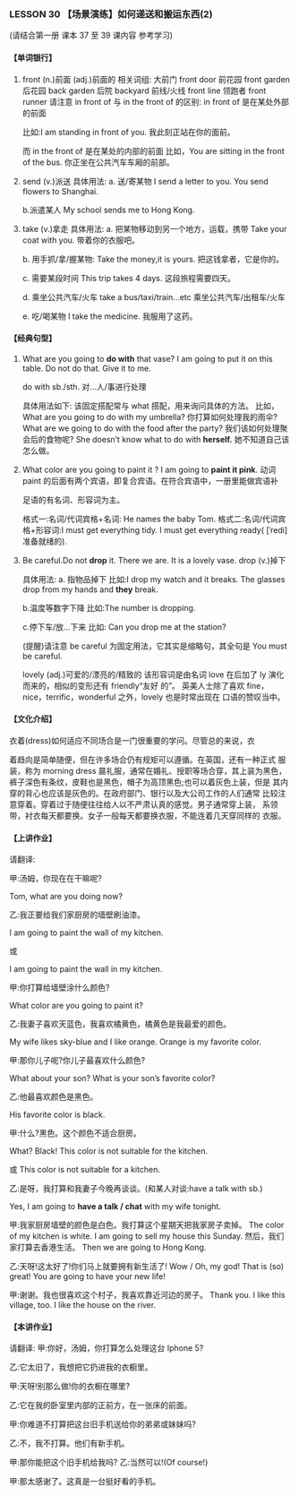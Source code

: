 ### LESSON 30 【场景演练】如何递送和搬运东西(2)

(请结合第一册 课本 37 至 39 课内容 参考学习) 

#### 【单词银行】

1. front (n.)前面
   (adj.)前面的
   相关词组:
   大前门 front door
   前花园 front garden
   后花园 back garden
   后院 backyard
   前线/火线 front line
   领跑者 front runner
   请注意 in front of 与 in the front of 的区别: in front of 是在某处外部的前面

   比如:I am standing in front of you. 我此刻正站在你的面前。

   而 in the front of 是在某处的内部的前面 比如，You are sitting in the front of the bus. 你正坐在公共汽车车厢的前部。

2. send (v.)派送 具体用法:
   a. 送/寄某物
   I send a letter to you.
   You send flowers to Shanghai.

   b.派遣某人
   My school sends me to Hong Kong.

3. take (v.)拿走
   具体用法:
   a. 把某物移动到另一个地方，运载，携带 Take your coat with you.
   带着你的衣服吧。

   b. 用手抓/拿/握某物: Take the money,it is yours. 把这钱拿者，它是你的。

   c. 需要某段时间 This trip takes 4 days. 这段旅程需要四天。

   d. 乘坐公共汽车/火车 take a bus/taxi/train...etc 乘坐公共汽车/出租车/火车

   e. 吃/喝某物
   I take the medicine. 我服用了这药。

#### 【经典句型】

1. What are you going to **do with** that vase? I am going to put it on this table. Do not do that. Give it to me.

   do with sb./sth. 对...人/事进行处理

   具体用法如下:
   该固定搭配常与 what 搭配，用来询问具体的方法。 比如，What are you going to do with my umbrella? 你打算如何处理我的雨伞?
   What are we going to do with the food after the party? 我们该如何处理聚会后的食物呢?
   She doesn’t know what to do with **herself.** 她不知道自己该怎么做。

2. What color are you going to paint it ? I am going to **paint it pink**.
   动词 paint 的后面有两个宾语，即复合宾语。在符合宾语中，一册里能做宾语补

   足语的有名词、形容词为主。

   格式一:名词/代词宾格+名词: He names the baby Tom. 格式二:名词/代词宾格+形容词:I must get everything tidy. I must get everything ready( [ˈredi] 准备就绪的).

3. Be careful.Do not **drop** it. There we are. It is a lovely vase. drop (v.)掉下

   具体用法:
   a. 指物品掉下
   比如:I drop my watch and it breaks.
   The glasses drop from my hands and **they** break.

   b.温度等数字下降
   比如:The number is dropping.

   c.停下车/放...下来
   比如:
   Can you drop me at the station?

   (提醒)请注意 be careful 为固定用法，它其实是缩略句，其全句是 You must be careful.

   lovely (adj.)可爱的/漂亮的/精致的
   该形容词是由名词 love 在后加了 ly 演化而来的，相似的变形还有 friendly“友好 的”。
   英美人士除了喜欢 fine，nice，terrific，wonderful 之外，lovely 也是时常出现在 口语的赞叹当中。

#### 【文化介绍】 

衣着(dress)如何适应不同场合是一门很重要的学问。尽管总的来说，衣

着趋向是简单随便，但在许多场合仍有规矩可以遵循。在英国，还有一种正式 服装，称为 morning dress 晨礼服，通常在婚礼、授职等场合穿，其上装为黑色， 裤子深色有条纹，皮鞋也是黑色，帽子为高顶黑色;也可以着灰色上装，但是 其内穿的背心也应该是灰色的。在政府部门、银行以及大公司工作的人们通常 比较注意穿着。穿着过于随便往往给人以不严肃认真的感觉。男子通常穿上装， 系领带，衬衣每天都要换。女子一般每天都要换衣服，不能连着几天穿同样的 衣服。

#### 【上讲作业】 

请翻译:

甲:汤姆，你现在在干嘛呢?

Tom, what are you doing now?

乙:我正要给我们家厨房的墙壁刷油漆。

I am going to paint the wall of my kitchen.

或

I am going to paint the wall in my kitchen.

甲:你打算给墙壁涂什么颜色?

What color are you going to paint it?

乙:我妻子喜欢天蓝色，我喜欢橘黄色，橘黄色是我最爱的颜色。

My wife likes sky-blue and I like orange. Orange is my favorite color.

甲:那你儿子呢?你儿子最喜欢什么颜色?

What about your son? What is your son’s favorite color?

乙:他最喜欢颜色是黑色。

His favorite color is black.

甲:什么?黑色。这个颜色不适合厨房。

What? Black! This color is not suitable for the kitchen.

或 This color is not suitable for a kitchen. 

乙:是呀，我打算和我妻子今晚再谈谈。(和某人对谈:have a talk with sb.) 

Yes, I am going to **have a talk / chat** with my wife tonight. 

甲:我家厨房墙壁的颜色是白色。我打算这个星期天把我家房子卖掉。
The color of my kitchen is white.
 I am going to sell my house this Sunday.
 然后，我们家打算去香港生活。
 Then we are going to Hong Kong. 

乙:天呀!这太好了!你们马上就要拥有新生活了!
 Wow / Oh, my god!
That is (so) great!
You are going to have your new life! 

甲:谢谢。我也很喜欢这个村子，我喜欢靠近河边的房子。
Thank you. I like this village, too.
I like the house on the river.

#### 【本讲作业】

请翻译:
甲:你好，汤姆，你打算怎么处理这台 Iphone 5? 

乙:它太旧了，我想把它扔进我的衣橱里。 

甲:天呀!别那么做!你的衣橱在哪里? 

乙:它在我的卧室里内部的正前方，在一张床的前面。

甲:你难道不打算把这台旧手机送给你的弟弟或妹妹吗? 

乙:不，我不打算。他们有新手机。 

甲:那你能把这个旧手机给我吗?
乙:当然可以!(Of course!) 

甲:那太感谢了。这真是一台挺好看的手机。